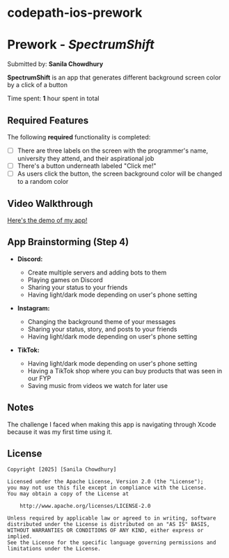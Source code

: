 # codepath-ios-prework
# Prework - *SpectrumShift*

Submitted by: **Sanila Chowdhury**

**SpectrumShift** is an app that generates different background screen color by a click of a button

Time spent: **1** hour spent in total

## Required Features

The following **required** functionality is completed:

- [ ] There are three labels on the screen with the programmer's name, university they attend, and their aspirational job
- [ ] There's a button underneath labeled "Click me!"
- [ ] As users click the button, the screen background color will be changed to a random color
 
## Video Walkthrough

[Here's the demo of my app!](https://www.loom.com/share/16a97b2c00ed47f5a73d5a6fb2b7dac8?sid=50e48ac3-eab9-4436-9fb4-18fd5bec26e8)

## App Brainstorming (Step 4)
- **Discord:**
    - Create multiple servers and adding bots to them
    - Playing games on Discord
    - Sharing your status to your friends
    - Having light/dark mode depending on user's phone setting
 
- **Instagram:**
    - Changing the background theme of your messages
    - Sharing your status, story, and posts to your friends
    - Having light/dark mode depending on user's phone setting
      
- **TikTok:**
    - Having light/dark mode depending on user's phone setting
    - Having a TikTok shop where you can buy products that was seen in our FYP
    - Saving music from videos we watch for later use

## Notes
The challenge I faced when making this app is navigating through Xcode because it was my first time using it.

## License

    Copyright [2025] [Sanila Chowdhury]

    Licensed under the Apache License, Version 2.0 (the "License");
    you may not use this file except in compliance with the License.
    You may obtain a copy of the License at

        http://www.apache.org/licenses/LICENSE-2.0

    Unless required by applicable law or agreed to in writing, software
    distributed under the License is distributed on an "AS IS" BASIS,
    WITHOUT WARRANTIES OR CONDITIONS OF ANY KIND, either express or implied.
    See the License for the specific language governing permissions and
    limitations under the License.
